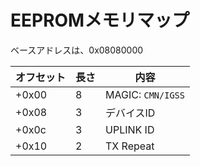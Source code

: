 # EEPROMメモリマップ

ベースアドレスは、0x08080000 

|オフセット|長さ|内容|
|---|---|---|
|+0x00|8|MAGIC: `CMN/IGSS`|
|+0x08|3|デバイスID|
|+0x0c|3|UPLINK ID|
|+0x10|2|TX Repeat|
